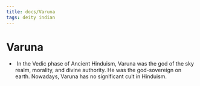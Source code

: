 ```yaml
---
title: docs/Varuna
tags: deity indian
---
```


# Varuna
-  In the Vedic phase of Ancient Hinduism, Varuna was the god of the sky realm, morality, and divine authority. He was the god-sovereign on earth. Nowadays, Varuna has no significant cult in Hinduism.
